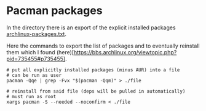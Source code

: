 # Pacman packages

In the directory there is an export of the explicit installed packages [archlinux-packages.txt](archlinux-packages.txt).

Here the commands to export the list of packages and to eventually reinstall them which I found (here)[https://bbs.archlinux.org/viewtopic.php?pid=735455#p735455].

```
# put all explicitly installed packages (minus AUR) into a file
# can be run as user
pacman -Qqe | grep -Fvx "$(pacman -Qqm)" > ./file

# reinstall from said file (deps will be pulled in automatically)
# must run as root
xargs pacman -S --needed --noconfirm < ./file
```
